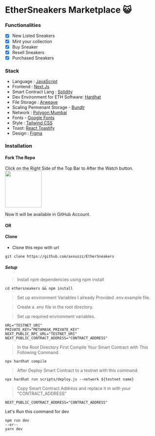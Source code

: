 # EtherSneakers Marketplace 😺

### Functionalities

- [x] New Listed Sneakers
- [x] Mint your collection
- [x] Buy Sneaker
- [x] Resell Sneakers
- [x] Purchased Sneakers

### Stack

- Language : [JavaScript](https://developer.mozilla.org/en-US/docs/Web/JavaScript)
- Frontend : [Next Js](https://nextjs.org/)
- Smart Contract Lang : [Solidity](https://docs.soliditylang.org/en/v0.8.17/)
- Dev Environment for ETH Software: [Hardhat](https://hardhat.org/)
- File Storage : [Arweave](https://www.arweave.org/)
- Scaling Permenant Storage - [Bundlr](https://bundlr.network/)
- Network : [Polygon Mumbai](https://polygon.technology/)
- Fonts - [Google Fonts](https://fonts.google.com/)
- Style : [Tailwind CSS](https://tailwindcss.com/)
- Toast: [React Toastify](https://fkhadra.github.io/react-toastify/introduction/)
- Design : [Figma](https://www.figma.com/)

### Installation

#### Fork The Repo

Click on the Right Side of the Top Bar to After the Watch button. <img src="https://upload.wikimedia.org/wikipedia/commons/3/38/GitHub_Fork_Button.png" width="120px" />

Now It will be available in GitHub Account.

#### OR

#### Clone

- Clone this repo with url

```shell
git clone https://github.com/axnuzzz/EtherSneakers
```

##### Setup

> Install npm dependencies using npm install

```shell
cd ethersneakers && npm install
```

> Set up environment Variables I already Provided .env.example file.

> Create a .env file in the root directory.

> Set up required environment variables.

```.env
URL="TESTNET_URI"
PRIVATE_KEY="METAMASK_PRIVATE_KEY"
NEXT_PUBLIC_RPC_URL="TESTNET_URI"
NEXT_PUBLIC_CONTRACT_ADDRESS="CONTRACT_ADDRESS"
```

> In the Root Directory First Compile Your Smart Contract with This Following Command.

```shell
npx hardhat compile
```

> After Deploy Smart Contract to a testnet with this command.

```shell
npx hardhat run scripts/deploy.js --network ${testnet name}
```

> Copy Smart Contract Address and replace it in with your "CONTRACT_ADDRESS"

```
NEXT_PUBLIC_CONTRACT_ADDRESS="CONTRACT_ADDRESS"
```

Let's Run this command for dev

```shell
npm run dev
--or--
yarn dev
```
